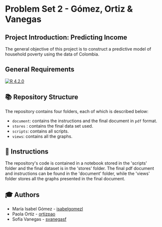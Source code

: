 # Problem Set 2 - Gómez, Ortiz & Vanegas
## Project Introduction: Predicting Income

The general objective of this project is to construct a predictive model of household poverty using the data of Colombia. 

## General Requirements
[![R 4.2.0](https://img.shields.io/badge/R_Project-4.2.0-blue?logo=R)](https://www.r-project.org/)

## :books: Repository Structure

The repository contains four folders, each of which is described below:

- `document`: contains the instructions and the final document in `pdf` format.
- `stores` : contains the final data set used.
- `scripts`: contains all scripts.
- `views`: contains all the graphs.


## :mag_right: Instructions

The repository's code is contained in a notebook stored in the 'scripts' folder and the final dataset is in the 'stores' folder. The final pdf document and instructions can be found in the 'document' folder, while the 'views' folder stores all the graphs presented in the final document. 

## :mortar_board: Authors

- María Isabel Gómez - [isabelgomezl](https://github.com/isabelgomezl)
- Paola Ortíz - [ortizpao](https://github.com/ortizpao)
- Sofía Vanegas - [svanegasf](https://github.com/svanegasf)

